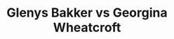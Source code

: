 ---
title: Glenys Bakker vs Georgina Wheatcroft
player1:
  name: Bakker, Glenys
  percent: 80
  wins: 1
  losses: 0
player2:
  name: Wheatcroft, Georgina
  percent: 74
  wins: 0
  losses: 1
games:
- player1:
    team: AB
    position: Second
    percent: 80
    win: 1
    loss: 0
  player2:
    team: BC
    position: Fourth
    percent: 74
    win: 0
    loss: 1
  event: Hearts
  year: 2004
  draw: Round Robin(17)
  score: BC 6 - AB 7
- player1:
    team: KLE
    position: Second
    percent: 85
    win: 0
    loss: 1
  player2:
    team: JJO
    position: Lead
    percent: 90
    win: 1
    loss: 0
  event: Trials (Women)
  year: 2005
  draw: Round Robin(5)
  score: JJO 8 - KLE 7
---